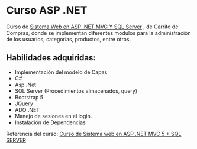 # Curso ASP .NET
Curso de <a href="https://www.youtube.com/watch?v=16N5OhcrLws&list=PLx2nia7-PgoDptcrh4k4ZStjpVLZbS7rU" title="Haz click para ver la referencia del curso">Sistema Web en ASP .NET MVC Y SQL Server</a> , de Carrito de Compras, donde se implementan diferentes modulos para la administración de los usuarios, categorias, productos, entre otros. 

## Habilidades adquiridas:
- Implementación del modelo de Capas
- C#
- Asp .Net
- SQL Server (Procedimientos almacenados, query)
- Bootstrap 5
- JQuery
- ADO .NET
- Manejo de sesiones en el login.
- Instalación de Dependencias


Referencia del curso: <a href="https://www.youtube.com/watch?v=16N5OhcrLws&list=PLx2nia7-PgoDptcrh4k4ZStjpVLZbS7rU" title="Haz click">Curso de Sistema web en ASP .NET MVC 5 + SQL SERVER</a>
